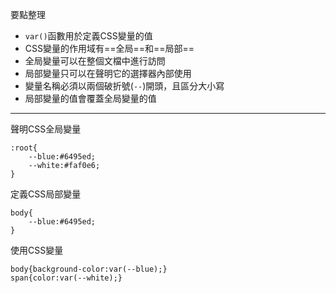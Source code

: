 要點整理
- `var()`函數用於定義CSS變量的值
- CSS變量的作用域有==全局==和==局部==
- 全局變量可以在整個文檔中進行訪問
- 局部變量只可以在聲明它的選擇器內部使用
- 變量名稱必須以兩個破折號(`--`)開頭，且區分大小寫
- 局部變量的值會覆蓋全局變量的值

---

聲明CSS全局變量
```
:root{
	--blue:#6495ed;
	--white:#faf0e6;
}
```

定義CSS局部變量
```
body{
	--blue:#6495ed;
}
```

使用CSS變量
```
body{background-color:var(--blue);}
span{color:var(--white);}
```